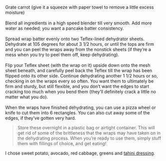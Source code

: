 Grate carrot (give it a squeeze with paper towel to remove a little excess moisture)
<br/>
<br/>
Blend all ingredients in a high speed blender till very smooth. Add more water as needed; you want a pancake batter consistency.
<br/>
<br/>
Spread wrap batter evenly onto two Teflex-lined dehydrator sheets. Dehydrate at 105 degrees for about 3 1/2 hours, or until the tops are firm and you can peel the wraps away from the nonstick sheets (if they’re a mess when you try to peel them off, keep dehydrating).
<br/>
<br/>
Flip your Teflex sheet (with the wrap on it) upside down onto the mesh sheet beneath, and carefully peel back the Teflex till the wrap has been flipped onto its other side. Continue dehydrating another 1 1/2 hours or so, checking in on the wraps every so often. You want them to ultimately be firm and sturdy, but still flexible, and you don’t want the edges to start cracking too much when you bend them (they’ll definitely crack a little no matter what you do).
<br/>
<br/>
When the wraps have finished dehydrating, you can use a pizza wheel or knife to cut them into 6 rectangles. You can also cut away some of the edges, if they’ve gotten very hard.

>Store these overnight in a plastic bag or airtight container. This will get rid of some of the brittleness that the wraps may have taken on in the dehydrating process. When you’re ready to use them, simply stuff them with fillings of choice, and get eating!

I chose sweet potato, avocado, red cabbage, greens and [tahini dressing](recipe?Id=12&lang=en).
